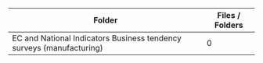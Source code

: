 | Folder                                                               |   Files / Folders |
|----------------------------------------------------------------------|-------------------|
| EC and National Indicators Business tendency surveys (manufacturing) |                 0 |
